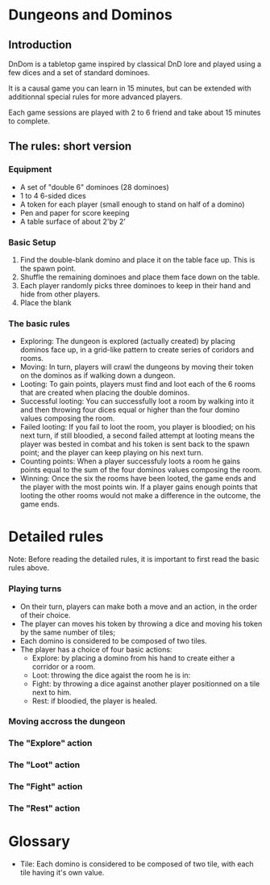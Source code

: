 Dungeons and Dominos
====================

Introduction
------------

DnDom is a tabletop game inspired by classical DnD lore and played using a few dices and a set of standard dominoes.

It is a causal game you can learn in 15 minutes, but can be extended with additionnal special rules for more advanced players.

Each game sessions are played with 2 to 6 friend and take about 15 minutes to complete.

The rules: short version
------------------------

### Equipment

- A set of "double 6" dominoes (28 dominoes)
- 1 to 4 6-sided dices
- A token for each player (small enough to stand on half of a domino)
- Pen and paper for score keeping
- A table surface of about 2'by 2'

### Basic Setup


1. Find the double-blank domino and place it on the table face up. This is the spawn point.
2. Shuffle the remaining dominoes and place them face down on the table.
3. Each player randomly picks three dominoes to keep in their hand and hide from other players.
4. Place the blank

### The basic rules

- Exploring: The dungeon is explored (actually created) by placing dominos face up, in a grid-like pattern to create series of coridors and rooms.
- Moving: In turn, players will crawl the dungeons by moving their token on the dominos as if walking down a dungeon.
- Looting: To gain points, players must find and loot each of the 6 rooms that are created when placing the double dominos.
- Successful looting: You can successfully loot a room by walking into it and then throwing four dices equal or higher than the four domino values composing the room.
- Failed looting: If you fail to loot the room, you player is bloodied; on his next turn, if still bloodied, a second failed attempt at looting means the player was bested in combat and his token is sent back to the spawn point; and the player can keep playing on his next turn.
- Counting points: When a player successfuly loots a room he gains points equal to the sum of the four dominos values composing the room.
- Winning: Once the six the rooms have been looted, the game ends and the player with the most points win. If a player gains enough points that looting the other rooms would not make a difference in the outcome, the game ends.

Detailed rules
==============

Note: Before reading the detailed rules, it is important to first read the basic rules above.

### Playing turns

- On their turn, players can make both a move and an action, in the order of their choice.
- The player can moves his token by throwing a dice and moving his token by the same number of tiles;
- Each domino is considered to be composed of two tiles.
- The player has a choice of four basic actions:
  - Explore: by placing a domino from his hand to create either a corridor or a room.
  - Loot: throwing the dice agaist the room he is in:
  - Fight: by throwing a dice against another player positionned on a tile next to him.
  - Rest: if bloodied, the player is healed.

### Moving accross the dungeon

### The "Explore" action

### The "Loot" action
### The "Fight" action
### The "Rest" action


Glossary
========

- Tile: Each domino is considered to be composed of two tile, with each tile having it's own value.






